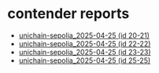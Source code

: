 # contender reports

- [unichain-sepolia_2025-04-25 (id 20-21)](https://htmlpreview.github.io/?https://github.com/zeroxbrock/official-contender-reports/blob/main/reports/unichain-sepolia_2025-04-25/report-20-21.html)
- [unichain-sepolia_2025-04-25 (id 22-22)](https://htmlpreview.github.io/?https://github.com/zeroxbrock/official-contender-reports/blob/main/reports/unichain-sepolia_2025-04-25/report-22-22.html)
- [unichain-sepolia_2025-04-25 (id 23-23)](https://htmlpreview.github.io/?https://github.com/zeroxbrock/official-contender-reports/blob/main/reports/unichain-sepolia_2025-04-25/report-23-23.html)
- [unichain-sepolia_2025-04-25 (id 25-25)](https://htmlpreview.github.io/?https://github.com/zeroxbrock/official-contender-reports/blob/main/reports/unichain-sepolia_2025-04-25/report-25-25.html)
